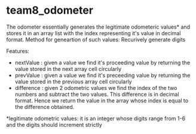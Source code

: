 # team8_odometer
The odometer essentially generates the legitimate odometeric values* and stores it in an array list with the index representing it's value in decimal format.
Method for geneartion of such values: Recurively generate digits

Features:
 - nextValue : given a value we find it's proceeding value by returning the value stored in the next array cell circularly
 - prevValue : given a value we find it's preceeding value by returning the value stored in the previous array cell circularly
 - difference : given 2 odometric values we find the index of the two numbers and subtract the two values. 
                This difference is in decimal format. Hence we return the value in the array whose index is equal to the difference obtained.
                
              
              
              
*legitimate odometric values:
it is an integer whose digits range from 1-6 and the digits should increment strictly
